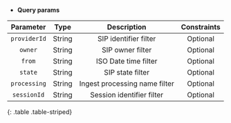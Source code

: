 * **Query params**

| Parameter | Type | Description | Constraints |  
| :-------: | :--: | :---------: | :---------: |  
| `providerId` | String | SIP identifier filter | Optional |  
| `owner` | String | SIP owner filter | Optional |  
| `from` | String | ISO Date time filter | Optional |  
| `state` | String | SIP state filter | Optional |  
| `processing` | String | Ingest processing name filter | Optional |  
| `sessionId` | String | Session identifier filter | Optional |  
{: .table .table-striped}
